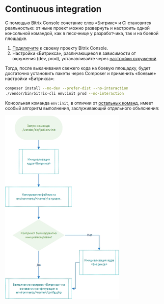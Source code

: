 # Continuous integration

С помощью Bitrix Console сочетание слов «Битрикс» и CI становится реальностью: от ныне проект можно развернуть и 
настроить одной консольной командой, как в песочнице у разработчика, так и на боевой площадке.

1. [Подключите](install.md) к своему проекту Bitrix Console.
2. Настройки «Битрикса», различающиеся в зависимости от окружения (dev, prod), устанавливайте через 
[настройки окружений](environment.md).

Тогда, после выкачивания свежего кода на боевую площадку, будет достаточно установить пакеты через Composer и 
применить «боевые» настройки «Битрикса»:

```bash
composer install --no-dev --prefer-dist --no-interaction
./vendor/bin/bitrix-cli env:init prod --no-interaction
```

Консольная команда `env:init`, в отличии от [остальных команд](command.md), имеет особый алгоритм выполнения, 
заслуживающий отдельного объяснения:

![env:init](ci-env-init-command.jpg)